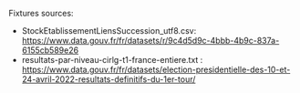 Fixtures sources:
- StockEtablissementLiensSuccession_utf8.csv: https://www.data.gouv.fr/fr/datasets/r/9c4d5d9c-4bbb-4b9c-837a-6155cb589e26
- resultats-par-niveau-cirlg-t1-france-entiere.txt : https://www.data.gouv.fr/fr/datasets/election-presidentielle-des-10-et-24-avril-2022-resultats-definitifs-du-1er-tour/